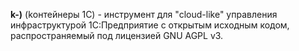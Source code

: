 __k-)__ (kонтейнеры 1С) - инструмент для "cloud-like" управления инфраструктурой 1С:Предприятие с открытым исходным кодом, распространяемый под лицензией GNU AGPL v3.

<!--

**Here are some ideas to get you started:**

🙋‍♀️ A short introduction - what is your organization all about?
🌈 Contribution guidelines - how can the community get involved?
👩‍💻 Useful resources - where can the community find your docs? Is there anything else the community should know?
🍿 Fun facts - what does your team eat for breakfast?
🧙 Remember, you can do mighty things with the power of [Markdown](https://docs.github.com/github/writing-on-github/getting-started-with-writing-and-formatting-on-github/basic-writing-and-formatting-syntax)
-->

